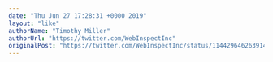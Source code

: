 ```yaml
---
date: "Thu Jun 27 17:28:31 +0000 2019"
layout: "like"
authorName: "Timothy Miller"
authorUrl: "https://twitter.com/WebInspectInc"
originalPost: "https://twitter.com/WebInspectInc/status/1144296462639149056"
---
```

